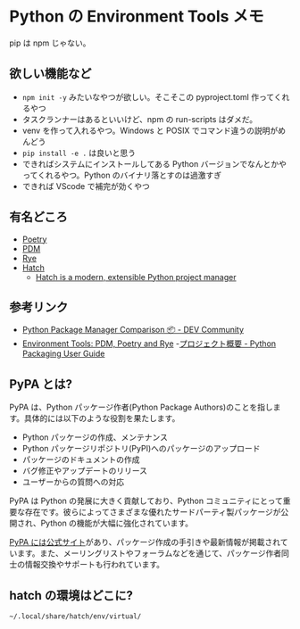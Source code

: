 # Python の Environment Tools メモ

pip は npm じゃない。

## 欲しい機能など

- `npm init -y` みたいなやつが欲しい。そこそこの pyproject.toml 作ってくれるやつ
- タスクランナーはあるといいけど、npm の run-scripts はダメだ。
- venv を作って入れるやつ。Windows と POSIX でコマンド違うの説明がめんどう
- `pip install -e .` は良いと思う
- できればシステムにインストールしてある Python バージョンでなんとかやってくれるやつ。Python のバイナリ落とすのは過激すぎ
- できれば VScode で補完が効くやつ

## 有名どころ

- [Poetry](https://python-poetry.org/)
- [PDM](https://pdm-project.org/latest/)
- [Rye](https://rye-up.com/)
- [Hatch](https://hatch.pypa.io/latest/)
  - [Hatch is a modern, extensible Python project manager](https://zenn.dev/mnagaa/articles/3a02ebc0431f36)

## 参考リンク

- [Python Package Manager Comparison 📦 - DEV Community](https://dev.to/adamghill/python-package-manager-comparison-1g98)
- [Environment Tools: PDM, Poetry and Rye](https://www.playfulpython.com/environment-tools-pdm-poetry-rye/) -[プロジェクト概要 - Python Packaging User Guide](https://packaging.python.org/ja/latest/key_projects/)

## PyPA とは?

PyPA は、Python パッケージ作者(Python Package Authors)のことを指します。具体的には以下のような役割を果たします。

- Python パッケージの作成、メンテナンス
- Python パッケージリポジトリ(PyPI)へのパッケージのアップロード
- パッケージのドキュメントの作成
- バグ修正やアップデートのリリース
- ユーザーからの質問への対応

PyPA は Python の発展に大きく貢献しており、Python コミュニティにとって重要な存在です。彼らによってさまざまな優れたサードパーティ製パッケージが公開され、Python の機能が大幅に強化されています。

[PyPA には公式サイト](https://www.pypa.io/)があり、パッケージ作成の手引きや最新情報が掲載されています。また、メーリングリストやフォーラムなどを通じて、パッケージ作者同士の情報交換やサポートも行われています。

## hatch の環境はどこに?

`~/.local/share/hatch/env/virtual/`
